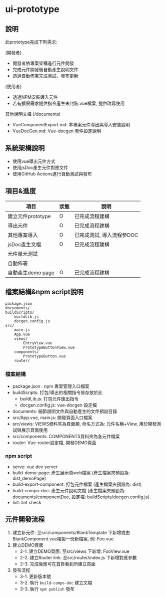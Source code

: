 # ui-prototype

## 說明

此prototype完成下列需求:

(開發者)

- 開發者依專案架構進行元件開發
- 完成元件開發後自動產生說明文件
- 透過自動佈署完成測試、發布更新

(使用者)

- 透過NPM安裝導入元件
- 若有擴展需求提供指令產生未封裝.vue檔案, 提供改寫使用

其他說明文檔 (/documents)

- VueComponentExport.md: 本專案元件導出與導入安裝說明
- VueDocGen.md: Vue-docgen 套件設定說明

## 系統架構說明

- 使用vue導出元件方式
- 使用jsDoc產生元件對應文件
- 使用GitHub Actions進行自動測試與發布

## 項目&進度

| 項目            | 狀態 | 說明       |
|---------------|----|----------|
| 建立元件prototype | O  | 已完成流程建構  |
| 導出元件          | O  | 已完成流程建構  |
| 其他專案導入        | O  | 已完成測試, 導入流程參DOC |
| jsDoc產生文檔     | O  | 已完成流程建構  |
| 元件單元測試        |    |          |
| 自動佈署          |    |          |
| 自動產生demo page | O  | 已完成流程建構  |

## 檔案結構&npm script說明
```
package.json
docuements/
buildScripts/
    buildLib.js
    docgen.config.js
src/
    main.js
    App.vue
    views/
        EntryView.vue
        PrototypeButtonView.vue
    components/
        PrototypeButton.vue
    router/
```
### 檔案結構
- package.json : npm 專案管理入口檔案
- buildScripts: 打包/導出的相關指令皆存放於此
    - buildLib.js: 打包元件匯出指令
    - docgen.config.js: vue-docgen 設定檔
- documents: 細節說明文件與自動產生的文件預設目錄
- src/App.vue, main.js: 開發頁面入口檔案
- src/views: VIEWS資料夾為頁面類, 命名方式為: 元件名稱+View, 用於開發測試與展示頁面使用
- src/components: COMPONENTS資料夾為各元件檔案
- router: Vue-router設定檔, 開發DEMO頁面

### npm script
- serve: vue dev server
- build-demo-page: 產生展示頁web檔案 (產生檔案夾預設為: dist_demoPage)
- build-export-component: 打包元件檔案 (產生檔案夾預設為: dist)
- build-compo-doc: 產生元件說明文檔 (產生檔案夾預設為: documents/componentDoc, 設定檔: buildScripts/docgen.config.js)
- lint: lint check

## 元件開發流程

1. 建立新元件: 至src/components/BlankTemplate 下新增或由BlankComponent.vue複製一份新檔案, 例: Foo.vue
2. 建立DEMO頁面
    - 2-1. 建立DEMO頁面: 至src/views 下新增: FooView.vue
    - 2-2. 建立Router link: 至src/router/index.js 下新增對應參數
    - 2-3. 完成後應可在首頁看到所建立頁面
3. 發布流程
    - 3-1. 更新版本號
    - 3-2. 執行 `build-compo-doc` 建立文檔
    - 3-3. 執行 `npm publish` 發布